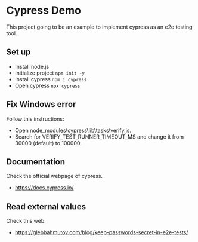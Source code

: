 # Cypress Demo

This project going to be an example to implement cypress as an e2e testing tool.

## Set up

- Install node.js
- Initialize project
  `npm init -y`
- Install cypress
  `npm i cypress`
- Open cypress
  `npx cypress`

## Fix Windows error

Follow this instructions:

- Open node_modules\cypress\lib\tasks\verify.js.
- Search for VERIFY_TEST_RUNNER_TIMEOUT_MS and change it from 30000 (default) to 100000.

## Documentation

Check the official webpage of cypress.

- https://docs.cypress.io/

## Read external values

Check this web:

- https://glebbahmutov.com/blog/keep-passwords-secret-in-e2e-tests/
